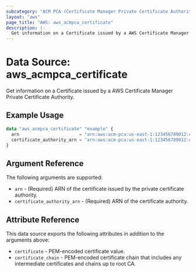 ```yaml
---
subcategory: "ACM PCA (Certificate Manager Private Certificate Authority)"
layout: "aws"
page_title: "AWS: aws_acmpca_certificate"
description: |-
  Get information on a Certificate issued by a AWS Certificate Manager Private Certificate Authority
---
```


# Data Source: aws_acmpca_certificate

Get information on a Certificate issued by a AWS Certificate Manager Private Certificate Authority.

## Example Usage

```terraform
data "aws_acmpca_certificate" "example" {
  arn                       = "arn:aws:acm-pca:us-east-1:123456789012:certificate-authority/12345678-1234-1234-1234-123456789012/certificate/1234b4a0d73e2056789bdbe77d5b1a23"
  certificate_authority_arn = "arn:aws:acm-pca:us-east-1:123456789012:certificate-authority/12345678-1234-1234-1234-123456789012"
}
```

## Argument Reference

The following arguments are supported:

* `arn` - (Required) ARN of the certificate issued by the private certificate authority.
* `certificate_authority_arn` - (Required) ARN of the certificate authority.

## Attribute Reference

This data source exports the following attributes in addition to the arguments above:

* `certificate` - PEM-encoded certificate value.
* `certificate_chain` - PEM-encoded certificate chain that includes any intermediate certificates and chains up to root CA.
